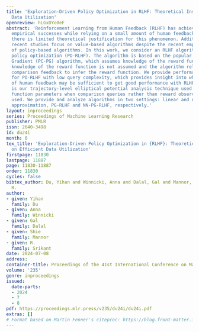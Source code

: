 ```yaml
---
title: 'Exploration-Driven Policy Optimization in RLHF: Theoretical Insights on Efficient
  Data Utilization'
openreview: hLGxDYo0eF
abstract: 'Reinforcement Learning from Human Feedback (RLHF) has achieved impressive
  empirical successes while relying on a small amount of human feedback. However,
  there is limited theoretical justification for this phenomenon. Additionally, most
  recent studies focus on value-based algorithms despite the recent empirical successes
  of policy-based algorithms. In this work, we consider an RLHF algorithm based on
  policy optimization (PO-RLHF). The algorithm is based on the popular Policy Cover-Policy
  Gradient (PC-PG) algorithm, which assumes knowledge of the reward function. In PO-RLHF,
  knowledge of the reward function is not assumed and the algorithm relies on trajectory-based
  comparison feedback to infer the reward function. We provide performance bounds
  for PO-RLHF with low query complexity, which provides insight into why a small amount
  of human feedback may be sufficient to get good performance with RLHF. A key novelty
  is our trajectory-level elliptical potential analysis technique used to infer reward
  function parameters when comparison queries rather than reward observations are
  used. We provide and analyze algorithms in two settings: linear and neural function
  approximation, PG-RLHF and NN-PG-RLHF, respectively.'
layout: inproceedings
series: Proceedings of Machine Learning Research
publisher: PMLR
issn: 2640-3498
id: du24i
month: 0
tex_title: 'Exploration-Driven Policy Optimization in {RLHF}: Theoretical Insights
  on Efficient Data Utilization'
firstpage: 11830
lastpage: 11887
page: 11830-11887
order: 11830
cycles: false
bibtex_author: Du, Yihan and Winnicki, Anna and Dalal, Gal and Mannor, Shie and Srikant,
  R.
author:
- given: Yihan
  family: Du
- given: Anna
  family: Winnicki
- given: Gal
  family: Dalal
- given: Shie
  family: Mannor
- given: R.
  family: Srikant
date: 2024-07-08
address:
container-title: Proceedings of the 41st International Conference on Machine Learning
volume: '235'
genre: inproceedings
issued:
  date-parts:
  - 2024
  - 7
  - 8
pdf: https://proceedings.mlr.press/v235/du24i/du24i.pdf
extras: []
# Format based on Martin Fenner's citeproc: https://blog.front-matter.io/posts/citeproc-yaml-for-bibliographies/
---
```


